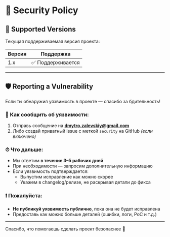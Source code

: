 # 🔐 Security Policy

## 📌 Supported Versions

Текущая поддерживаемая версия проекта:

| Версия  | Поддержка         |
|---------|-------------------|
| 1.x     | ✅ Поддерживается |

---

## 🛡 Reporting a Vulnerability

Если ты обнаружил уязвимость в проекте — спасибо за бдительность!

### 🔁 Как сообщить об уязвимости:

1. Отправь сообщение на **[dmytro.zalevskiy@gmail.com](mailto:dmytro.zalevskiy@gmail.com)**
2. Либо создай приватный issue с меткой `security` на GitHub *(если включено)*

### ⏱ Что дальше:

- Мы ответим **в течение 3–5 рабочих дней**
- При необходимости — запросим дополнительную информацию
- Если уязвимость подтверждается:
  - Выпустим исправление как можно скорее
  - Укажем в changelog/релизе, не раскрывая детали до фикса

### ❗ Пожалуйста:

- **Не публикуй уязвимость публично**, пока она не будет исправлена
- Предоставь как можно больше деталей (ошибки, логи, PoC и т.д.)

---

Спасибо, что помогаешь сделать проект безопаснее 💙
